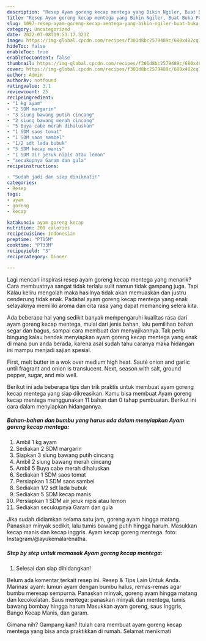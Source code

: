 ```yaml
---
description: "Resep Ayam goreng kecap mentega yang Bikin Ngiler, Buat Buka Puasa Enak Banget"
title: "Resep Ayam goreng kecap mentega yang Bikin Ngiler, Buat Buka Puasa Enak Banget"
slug: 1097-resep-ayam-goreng-kecap-mentega-yang-bikin-ngiler-buat-buka-puasa-enak-banget
category: Uncategorized
date: 2022-07-08T19:53:17.323Z
image: https://img-global.cpcdn.com/recipes/f301d8bc2579489c/680x482cq70/ayam-goreng-kecap-mentega-foto-resep-utama.jpg
hideToc: false
enableToc: true
enableTocContent: false
thumbnail: https://img-global.cpcdn.com/recipes/f301d8bc2579489c/680x482cq70/ayam-goreng-kecap-mentega-foto-resep-utama.jpg
cover: https://img-global.cpcdn.com/recipes/f301d8bc2579489c/680x482cq70/ayam-goreng-kecap-mentega-foto-resep-utama.jpg
author: Admin
authorAv: notfound
ratingvalue: 3.1
reviewcount: 25
recipeingredient:
- "1 kg ayam"
- "2 SDM margarin"
- "3 siung bawang putih cincang"
- "2 siung bawang merah cincang"
- "5 Buya cabe merah dihaluskan"
- "1 SDM saos tomat"
- "1 SDM saos sambel"
- "1/2 sdt lada bubuk"
- "5 SDM kecap manis"
- "1 SDM air jeruk nipis atau lemon"
- "secukupnya Garam dan gula"
recipeinstructions:

- "Sudah jadi dan siap dinikmati!"
categories:
- Resep
tags:
- ayam
- goreng
- kecap

katakunci: ayam goreng kecap 
nutrition: 200 calories
recipecuisine: Indonesian
preptime: "PT15M"
cooktime: "PT33M"
recipeyield: "3"
recipecategory: Dinner

---
```



Lagi mencari inspirasi resep ayam goreng kecap mentega yang menarik? Cara membuatnya sangat tidak terlalu sulit namun tidak gampang juga. Tapi Kalau keliru mengolah maka hasilnya tidak akan memuaskan dan justru cenderung tidak enak. Padahal ayam goreng kecap mentega yang enak selayaknya memiliki aroma dan cita rasa yang dapat memancing selera kita.


Ada beberapa hal yang sedikit banyak mempengaruhi kualitas rasa dari ayam goreng kecap mentega, mulai dari jenis bahan, lalu pemilihan bahan segar dan bagus, sampai cara membuat dan menyajikannya. Tak perlu bingung kalau hendak menyiapkan ayam goreng kecap mentega yang enak di mana pun anda berada, karena asal sudah tahu caranya maka hidangan ini mampu menjadi sajian spesial.

First, melt butter in a wok over medium high heat. Sauté onion and garlic until fragrant and onion is translucent. Next, season with salt, ground pepper, sugar, and mix well.


Berikut ini ada beberapa tips dan trik praktis untuk membuat ayam goreng kecap mentega yang siap dikreasikan. Kamu bisa membuat Ayam goreng kecap mentega menggunakan 11 bahan dan 0 tahap pembuatan. Berikut ini cara dalam menyiapkan hidangannya.

<!--inarticleads1-->

##### Bahan-bahan dan bumbu yang harus ada dalam menyiapkan Ayam goreng kecap mentega:

1. Ambil 1 kg ayam
1. Sediakan 2 SDM margarin
1. Siapkan 3 siung bawang putih cincang
1. Ambil 2 siung bawang merah cincang
1. Ambil 5 Buya cabe merah dihaluskan
1. Sediakan 1 SDM saos tomat
1. Persiapkan 1 SDM saos sambel
1. Sediakan 1/2 sdt lada bubuk
1. Sediakan 5 SDM kecap manis
1. Persiapkan 1 SDM air jeruk nipis atau lemon
1. Sediakan secukupnya Garam dan gula


Jika sudah didiamkan selama satu jam, goreng ayam hingga matang. Panaskan minyak sedikit, lalu tumis bawang putih hingga harum. Masukkan kecap manis dan kecap inggris. Ayam kecap goreng mentega. foto: Instagram/@ayukemalarenatha. 

<!--inarticleads2-->

##### Step by step untuk memasak Ayam goreng kecap mentega:


1. Selesai dan siap dihidangkan!

Belum ada komentar terkait resep ini. Resep &amp; Tips Lain Untuk Anda. Marinasi ayam: lumuri ayam dengan bumbu halus, remas-remas agar bumbu meresap sempurna. Panaskan minyak, goreng ayam hingga matang dan kecokelatan. Saus mentega: panaskan minyak dan mentega, tumis bawang bombay hingga harum Masukkan ayam goreng, saus Inggris, Bango Kecap Manis, dan garam. 

Gimana nih? Gampang kan? Itulah cara membuat ayam goreng kecap mentega yang bisa anda praktikkan di rumah. Selamat menikmati
